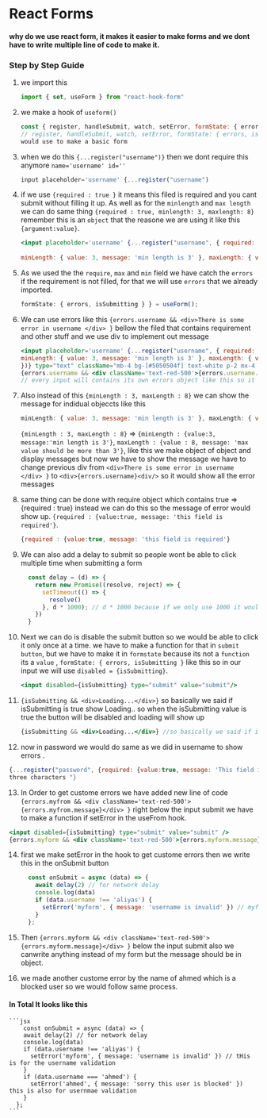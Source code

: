 # React Forms
#### why do we use react form, it makes it easier to make forms and we dont have to write multiple line of code to make it.

### Step by Step Guide

1. we import this
    ```jsx
    import { set, useForm } from "react-hook-form"
    ```
2. we make a hook of `useform()`
    ```jsx
    const { register, handleSubmit, watch, setError, formState: { errors, isSubmitting } } = useForm();
    // register, handleSubmit, watch, setError, formState: { errors, isSubmitting} these are the things we would
    would use to make a basic form 
    ```
3. when we do this `{...register("username")}` then we dont require this anymore  `name='username' id=''` 
    ```jsx
    input placeholder='username' {...register("username")
    ```
4. if we use `{required : true }` it means this filed is required and you cant submit without filling it up. As well            as for the `minlength` and `max length` we can do same thing `{required : true, minlength: 3, maxlength: 8}`       
   remember this is an `object` that the reasone we are using it like this `{argument:value}`.
     
    ```jsx
    <input placeholder='username' {...register("username", { required: { value: true, message: 'this field is required' },
  
    minLength: { value: 3, message: 'min length is 3' }, maxLength: { value: 8, message: 'max value should be more than 8' } })}   type="text" />
    ```
5. As we used the the `require`, `max` and `min` field we have catch the `errors` if the requirement is not filled, for that we will use `errors` that we already imported.
   
    ```jsx
    formState: { errors, isSubmitting } } = useForm();
    ```
6. We can use errors like this `{errors.username && <div>There is some error in username </div> }` bellow the filed 
   that contains requirement and other stuff and we use div to implement out message

    ```jsx
    <input placeholder='username' {...register("username", { required: { value: true, message: 'this field is required' },
    minLength: { value: 3, message: 'min length is 3' }, maxLength: { value: 8, message: 'max value should be more than 8'}
    })} type="text" className="mb-4 bg-[#5050504f] text-white p-2 mx-4 rounded-lg" />
    {errors.username && <div className='text-red-500'>{errors.username.message}</div>}
    // every input will contains its own errors object like this so it show errors for each input seperately
    ```
7. Also instead of this `{minLength : 3, maxLength : 8}` we can show the message for indidual objeccts like this
   
   ```jsx
   minLength: { value: 3, message: 'min length is 3' }, maxLength: { value: 8, message: 'max value should be more than 8' }
   ```
      `{minLength : 3, maxLength : 8}` => `{minLength : {value:3, message:'min length is 3'}`, `maxLength : {value : 8, message: 'max value should be more than 3'}`, 
      like this we make object of object and display messages but now we have to show the message we have to change previous div from `<div>There is some error in username </div> }` to `<div>{errors.username}<div/>` so it would show all the error messages

8. same thing can be done with require object which contains true => {required : true} instead we can do this so the message of error would show up. `{required : {value:true, message: 'this field is required'}`.
   
    ```jsx
    {required : {value:true, message: 'this field is required'}
    ```
9. We can also add a delay to submit so people wont be able to click multiple time when submitting a form
    
      ```jsx
        const delay = (d) => {
          return new Promise((resolve, reject) => {
            setTimeout(() => {
              resolve()
            }, d * 1000); // d * 1000 because if we only use 1000 it would stuck of 1 sec and we would be able to change it.
          })
        }
      ```
10. Next we can do is disable the submit button so we would be able to click it only once at a time.
we have to make a function for that in `submit button`, but we have to make it in `formstate` because its not a `function` its a `value` , `formState: { errors, isSubmitting }` like this so in our input we will use `disabled = {isSubmitting}`.
    
      ```jsx
      <input disabled={isSubmitting} type="submit" value="submit"/>
      ```
11. `{isSubmitting && <div>Loading...</div>}` so basically we said if isSubmitting is true show Loading.. so when the isSubmitting value is true the button will be disabled and loading will show up
    
      ```jsx
      {isSubmitting && <div>Loading...</div>} //so basically we said if isSubmitting is true show Loading.. 
      ```
12. now in password we would do same as we did in username to show errors .
    
  ```jsx
  {...register("password", {required: {value:true, message: 'This field is required'}, minLength: {value:3, message:"atleast 
  three characters "}
  ```
13. In Order to get custome errors we have added new line of code `{errors.myfrom && <div className='text-red-500'>{errors.myfrom.message}</div> }` right below the input submit we have to make a function if setError in the useFrom hook.
    
  ```jsx
  <input disabled={isSubmitting} type="submit" value="submit" />
  {errors.myform && <div className='text-red-500'>{errors.myform.message}</div>}
  ```
14. first we make setError in the hook to get custome errors then we write this in the onSubmit button
      ```jsx
        const onSubmit = async (data) => {
          await delay(2) // for network delay 
          console.log(data)
          if (data.username !== 'aliyas') {
            setError('myform', { message: 'username is invalid' }) // myform is custom name here for the error we can set anything and message should be object.
          }
        };
      ```
15. Then `{errors.myform && <div className='text-red-500'>{errors.myform.message}</div> }` below the input submit also we canwrite anything instead of my form but the message should be in object.

16. we made another custome error by the name of ahmed which is a blocked user so we would follow same process.
#### In Total It looks like this
    ```jsx
        const onSubmit = async (data) => {
        await delay(2) // for network delay 
        console.log(data)
        if (data.username !== 'aliyas') {
          setError('myform', { message: 'username is invalid' }) // tHis is for the username validation
        }
        if (data.username === 'ahmed') {
          setError('ahmed', { message: 'sorry this user is blocked' }) this is also for usernmae validation
        }
      };
    ```

